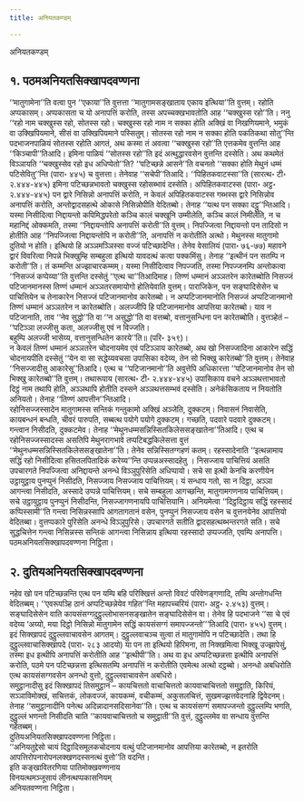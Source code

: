 ```yaml
---
title: अनियतकण्डम्

---
```

अनियतकण्डम्  


## १. पठमअनियतसिक्खापदवण्णना

‘‘मातुगामेना’’ति वत्वा पुन ‘‘एकाया’’ति वुत्तत्ता ‘‘मातुगामसङ्खाताय एकाय इत्थिया’’ति वुत्तम्। रहोति अप्पकासम्। अप्पकासता च यो अनापत्तिं करोति, तस्स अपच्चक्खभावतोति आह ‘‘चक्खुस्स रहो’’ति। ननु ‘‘रहो नाम चक्खुस्स रहो, सोतस्स रहो। चक्खुस्स रहो नाम न सक्का होति अक्खिं वा निखणियमाने, भमुकं वा उक्खिपियमाने, सीसं वा उक्खिपियमाने पस्सितुम्। सोतस्स रहो नाम न सक्का होति पकतिकथा सोतु’’न्ति पदभाजनपाळियं सोतस्स रहोति आगतं, अथ कस्मा तं अवत्वा ‘‘चक्खुस्स रहो’’ति एत्तकमेव वुत्तन्ति आह ‘‘किञ्चापी’’तिआदि। इमिना पाळियं ‘‘सोतस्स रहो’’ति इदं अत्थुद्धारवसेन वुत्तन्ति दस्सेति। अथ कथमेतं विञ्ञायति ‘‘चक्खुस्सेव रहो इध अधिप्पेतो’’ति? ‘‘पटिच्छन्ने आसने’’ति वचनतो ‘‘सक्का होति मेथुनं धम्मं पटिसेवितु’’न्ति (पारा॰ ४४५) च वुत्तत्ता। तेनेवाह ‘‘सचेपी’’तिआदि। ‘‘पिहितकवाटस्सा’’ति (सारत्थ॰ टी॰ २.४४४-४४५) इमिना पटिच्छन्नभावतो चक्खुस्स रहोसब्भावं दस्सेति। अपिहितकवाटस्स (पारा॰ अट्ठ॰ २.४४४-४४५) पन द्वारे निसिन्नो अनापत्तिं करोति, न केवलं अपिहितकवाटस्स गब्भस्स द्वारे निसिन्नोव अनापत्तिं करोति, अन्तोद्वादसहत्थे ओकासे निसिन्नोपीति वेदितब्बो। तेनाह ‘‘यत्थ पन सक्का दट्ठु’’न्तिआदि। यस्मा निसीदित्वा निद्दायन्तो कपिमिद्धपरेतो कञ्चि कालं चक्खूनि उम्मीलेति, कञ्चि कालं निमीलेति, न च महानिद्दं ओक्कमति, तस्मा ‘‘निद्दायन्तोपि अनापत्तिं करोती’’ति वुत्तम्। निपज्जित्वा निद्दायन्तो पन तादिसो न होतीति आह ‘‘निपज्जित्वा निद्दायन्तोपि न करोती’’ति, अनापत्तिं न करोतीति अत्थो। मेथुनस्स मातुगामो दुतियो न होति। इत्थियो हि अञ्ञमञ्ञिस्सा वज्जं पटिच्छादेन्ति। तेनेव वेसालियं (पारा॰ ७६-७७) महावने द्वारं विवरित्वा निपन्ने भिक्खुम्हि सम्बहुला इत्थियो यावदत्थं कत्वा पक्कमिंसु। तेनाह ‘‘इत्थीनं पन सतम्पि न करोती’’ति। तं कम्मन्ति अज्झाचारकम्मम्। यस्मा निसीदित्वाव निपज्जति, तस्मा निपज्जनम्पि अन्तोकत्वा ‘‘निसज्जं कप्पेय्या’’ति वुत्तन्ति दस्सेतुं ‘‘एत्थ चा’’तिआदिमाह। तिण्णं धम्मानं अञ्ञतरेन कारेतब्बोति निसज्जं पटिजानमानस्स तिण्णं धम्मानं अञ्ञतरसमायोगो होतियेवाति वुत्तम्। पाराजिकेन, पन सङ्घादिसेसेन च पाचित्तियेन च तेनाकारेन निसज्जं पटिजानमानोव कारेतब्बो। न अप्पटिजानमानोति निसज्जं अप्पटिजानमानो तिण्णं धम्मानं अञ्ञतरेन न कारेतब्बोति। अलज्जीपि हि पटिजानमानोव आपत्तिया कारेतब्बो। याव न पटिजानाति, ताव ‘‘नेव सुद्धो’’ति वा ‘‘न असुद्धो’’ति वा वत्तब्बो, वत्तानुसन्धिना पन कारेतब्बोति। वुत्तञ्हेतं –  
‘‘पटिञ्ञा लज्जीसु कता, अलज्जीसु एवं न विज्जति।  
बहुम्पि अलज्जी भासेय्य, वत्तानुसन्धितेन कारये’’ति॥ (परि॰ ३५९)।  
न केवलं तिण्णं धम्मानं अञ्ञतरेन चोदनायमेव एवं पटिञ्ञाय कारेतब्बो, अथ खो निसज्जादिना आकारेन सद्धिं चोदनायपीति दस्सेतुं ‘‘येन वा सा सद्धेय्यवचसा उपासिका वदेय्य, तेन सो भिक्खु कारेतब्बो’’ति वुत्तम्। तेनेवाह ‘‘निसज्जादीसु आकारेसू’’तिआदि। एत्थ च ‘‘पटिजानमानो’’ति अवुत्तेपि अधिकारत्ता ‘‘पटिजानमानोव तेन सो भिक्खु कारेतब्बो’’ति वुत्तम्। तथारूपाय (सारत्थ॰ टी॰ २.४४४-४४५) उपासिकाय वचने अञ्ञथत्ताभावतो दिट्ठं नाम तथापि होति, अञ्ञथापि होतीति दस्सने अञ्ञथत्तसम्भवं दस्सेति। अनेकंसिकताय न नियतोति अनियतो। तेनाह ‘‘तिण्णं आपत्तीन’’न्तिआदि।  
रहोनिसज्जस्सादेन मातुगामस्स सन्तिकं गन्तुकामो अक्खिं अञ्जेति, दुक्कटम्। निवासनं निवासेति, कायबन्धनं बन्धति, चीवरं पारुपति, सब्बत्थ पयोगे पयोगे दुक्कटम्। गच्छति, पदवारे पदवारे दुक्कटम्। गन्त्वान निसीदति, दुक्कटमेव। तेनाह ‘‘मेथुनधम्मसन्निस्सितकिलेससङ्खातेना’’तिआदि। एत्थ च रहोनिसज्जस्सादस्स असतिपि मेथुनरागभावे तप्पटिबद्धकिलेसत्ता वुत्तं ‘‘मेथुनधम्मसन्निस्सितकिलेससङ्खातेना’’ति। तेनेव सन्निस्सितग्गहणं कतम्। रहस्सादेनाति ‘‘इत्थन्नामाय सद्धिं रहो निसीदित्वा हसितलपितादिकं करेय्य’’न्ति उप्पन्नअस्सादहेतु । निसज्जाय पाचित्तियं असति उपचारगते निपज्जित्वा अनिद्दायन्ते अनन्धे विञ्ञुपुरिसेति अधिप्पायो। सचे सा इत्थी केनचि करणीयेन उट्ठायुट्ठाय पुनप्पुनं निसीदति, निसज्जाय निसज्जाय पाचित्तियम्। यं सन्धाय गतो, सा न दिट्ठा, अञ्ञा आगन्त्वा निसीदति, अस्सादे उप्पन्ने पाचित्तियम्। सचे सम्बहुला आगच्छन्ति, मातुगामगणनाय पाचित्तियम्। सचे उट्ठायुट्ठाय पुनप्पुनं निसीदन्ति, निसज्जागणनायपि पाचित्तियानि। अनियमेत्वा ‘‘दिट्ठदिट्ठाय सद्धिं रहस्सादं कप्पिस्सामी’’ति गन्त्वा निसिन्नस्सापि आगतागतानं वसेन, पुनप्पुनं निसज्जाय वसेन च वुत्तनयेनेव आपत्तियो वेदितब्बा। वुत्तप्पकारे पुरिसेति अनन्धे विञ्ञुपुरिसे। उपचारगते सतीति द्वादसहत्थब्भन्तरगते सति। सचे सुद्धचित्तेन गन्त्वा निसिन्नस्स सन्तिकं आगन्त्वा निसिन्नाय इत्थिया रहस्सादो उप्पज्जति, एवम्पि अनापत्ति।  
पठमअनियतसिक्खापदवण्णना निट्ठिता।  


## २. दुतियअनियतसिक्खापदवण्णना

नहेव खो पन पटिच्छन्नन्ति एत्थ पन यम्पि बहि परिक्खित्तं अन्तो विवटं परिवेणङ्गणादि, तम्पि अन्तोगधन्ति वेदितब्बम्। ‘‘एवरूपञ्हि ठानं अप्पटिच्छन्नेयेव गहित’’न्ति महापच्चरियं (पारा॰ अट्ठ॰ २.४५३) वुत्तम्। सङ्घादिसेसेन वाति कायसंसग्गदुट्ठुल्लोभासनसङ्खातेन सङ्घादिसेसेन वा। तेनेव हि पदभाजने ‘‘सा चे एवं वदेय्य ‘अय्यो, मया दिट्ठो निसिन्नो मातुगामेन सद्धिं कायसंसग्गं समापज्जन्तो’’’तिआदि (पारा॰ ४५५) वुत्तम्। इदं सिक्खापदं दुट्ठुल्लवाचावसेन आगतम्। दुट्ठुल्लवाचञ्च सुत्वा तं मातुगामोपि न पटिच्छादेति। तथा हि दुट्ठुल्लवाचासिक्खापदे (पारा॰ २८३ आदयो) या पन ता इत्थियो हिरिमना, ता निक्खमित्वा भिक्खू उज्झापेसुं, तस्मा इध इत्थीपि अनापत्तिं करोतीति आह ‘‘इत्थीपी’’ति। अथ वा इध अप्पटिच्छन्नत्ता इत्थीपि अनापत्तिं करोति, पठमे पन पटिच्छन्नत्ता इत्थिसतम्पि अनापत्तिं न करोतीति एवमेत्थ अत्थो दट्ठब्बो। अनन्धो अबधिरोति एत्थ कायसंसग्गवसेन अनन्धो वुत्तो, दुट्ठुल्लवाचावसेन अबधिरो।  
समुट्ठानादीसु इदं सिक्खापदं तिसमुट्ठानं – कायचित्ततो वाचाचित्ततो कायवाचाचित्ततो समुट्ठाति, किरियं, सञ्ञाविमोक्खं, सचित्तकं, लोकवज्जं, कायकम्मं, वचीकम्मं, अकुसलचित्तं, सुखमज्झत्तवेदनाहि द्विवेदनम्। तेनाह ‘‘समुट्ठानादीनि पनेत्थ अदिन्नादानसदिसानेवा’’ति। एत्थ च कायसंसग्गं समापज्जन्तो दुट्ठुल्लम्पि भणति, दुट्ठुल्लं भणन्तो निसीदति चाति ‘‘कायवाचाचित्ततो च समुट्ठाती’’ति वुत्तं, दुट्ठुल्लमेव वा सन्धाय वुत्तन्ति गहेतब्बम्।  
दुतियअनियतसिक्खापदवण्णना निट्ठिता।  
‘‘अनियतुद्देसो चायं दिट्ठादिसमूलकचोदनाय वत्थुं पटिजानमानोव आपत्तिया कारेतब्बो, न इतरोति आपत्तिरोपनारोपनलक्खणदस्सनत्थं वुत्तो’’ति वदन्ति।  
इति कङ्खावितरणिया पातिमोक्खवण्णनाय  
विनयत्थमञ्जूसायं लीनत्थप्पकासनियम्  
अनियतवण्णना निट्ठिता।  